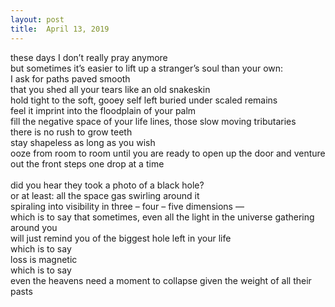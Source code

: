 ```yaml
---
layout: post
title:  April 13, 2019
---
```

these days I don’t really pray anymore <br>
but sometimes it’s easier to lift up a stranger’s soul than your own: <br>
I ask for paths paved smooth <br>
that you shed all your tears like an old snakeskin <br>
hold tight to the soft, gooey self left buried under scaled remains <br>
feel it imprint into the floodplain of your palm <br>
fill the negative space of your life lines, those slow moving tributaries <br>
there is no rush to grow teeth <br>
stay shapeless as long as you wish <br>
ooze from room to room until you are ready to open up the door and venture out the front steps one drop at a time <br>
 <br>
did you hear they took a photo of a black hole? <br>
or at least: all the space gas swirling around it <br>
spiraling into visibility in three – four – five dimensions — <br>
which is to say that sometimes, even all the light in the universe gathering around you <br>
will just remind you of the biggest hole left in your life  <br>
which is to say <br>
loss is magnetic <br>
which is to say  <br>
even the heavens need a moment to collapse given the weight of all their pasts




